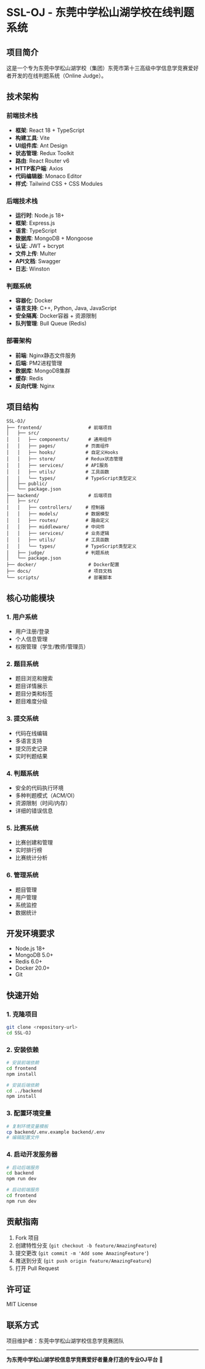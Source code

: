 ﻿# SSL-OJ - 东莞中学松山湖学校在线判题系统

## 项目简介

这是一个专为东莞中学松山湖学校（集团）东莞市第十三高级中学信息学竞赛爱好者开发的在线判题系统（Online Judge）。

## 技术架构

### 前端技术栈
- **框架**: React 18 + TypeScript
- **构建工具**: Vite
- **UI组件库**: Ant Design
- **状态管理**: Redux Toolkit
- **路由**: React Router v6
- **HTTP客户端**: Axios
- **代码编辑器**: Monaco Editor
- **样式**: Tailwind CSS + CSS Modules

### 后端技术栈
- **运行时**: Node.js 18+
- **框架**: Express.js
- **语言**: TypeScript
- **数据库**: MongoDB + Mongoose
- **认证**: JWT + bcrypt
- **文件上传**: Multer
- **API文档**: Swagger
- **日志**: Winston

### 判题系统
- **容器化**: Docker
- **语言支持**: C++, Python, Java, JavaScript
- **安全隔离**: Docker容器 + 资源限制
- **队列管理**: Bull Queue (Redis)

### 部署架构
- **前端**: Nginx静态文件服务
- **后端**: PM2进程管理
- **数据库**: MongoDB集群
- **缓存**: Redis
- **反向代理**: Nginx

## 项目结构

```
SSL-OJ/
├── frontend/                 # 前端项目
│   ├── src/
│   │   ├── components/       # 通用组件
│   │   ├── pages/           # 页面组件
│   │   ├── hooks/           # 自定义Hooks
│   │   ├── store/           # Redux状态管理
│   │   ├── services/        # API服务
│   │   ├── utils/           # 工具函数
│   │   └── types/           # TypeScript类型定义
│   ├── public/
│   └── package.json
├── backend/                  # 后端项目
│   ├── src/
│   │   ├── controllers/     # 控制器
│   │   ├── models/          # 数据模型
│   │   ├── routes/          # 路由定义
│   │   ├── middleware/      # 中间件
│   │   ├── services/        # 业务逻辑
│   │   ├── utils/           # 工具函数
│   │   └── types/           # TypeScript类型定义
│   ├── judge/               # 判题系统
│   └── package.json
├── docker/                   # Docker配置
├── docs/                     # 项目文档
└── scripts/                  # 部署脚本
```

## 核心功能模块

### 1. 用户系统
- 用户注册/登录
- 个人信息管理
- 权限管理（学生/教师/管理员）

### 2. 题目系统
- 题目浏览和搜索
- 题目详情展示
- 题目分类和标签
- 题目难度分级

### 3. 提交系统
- 代码在线编辑
- 多语言支持
- 提交历史记录
- 实时判题结果

### 4. 判题系统
- 安全的代码执行环境
- 多种判题模式（ACM/OI）
- 资源限制（时间/内存）
- 详细的错误信息

### 5. 比赛系统
- 比赛创建和管理
- 实时排行榜
- 比赛统计分析

### 6. 管理系统
- 题目管理
- 用户管理
- 系统监控
- 数据统计

## 开发环境要求

- Node.js 18+
- MongoDB 5.0+
- Redis 6.0+
- Docker 20.0+
- Git

## 快速开始

### 1. 克隆项目
```bash
git clone <repository-url>
cd SSL-OJ
```

### 2. 安装依赖
```bash
# 安装前端依赖
cd frontend
npm install

# 安装后端依赖
cd ../backend
npm install
```

### 3. 配置环境变量
```bash
# 复制环境变量模板
cp backend/.env.example backend/.env
# 编辑配置文件
```

### 4. 启动开发服务器
```bash
# 启动后端服务
cd backend
npm run dev

# 启动前端服务
cd frontend
npm run dev
```

## 贡献指南

1. Fork 项目
2. 创建特性分支 (`git checkout -b feature/AmazingFeature`)
3. 提交更改 (`git commit -m 'Add some AmazingFeature'`)
4. 推送到分支 (`git push origin feature/AmazingFeature`)
5. 打开 Pull Request

## 许可证

MIT License

## 联系方式

项目维护者：东莞中学松山湖学校信息学竞赛团队

---

**为东莞中学松山湖学校信息学竞赛爱好者量身打造的专业OJ平台** 🚀